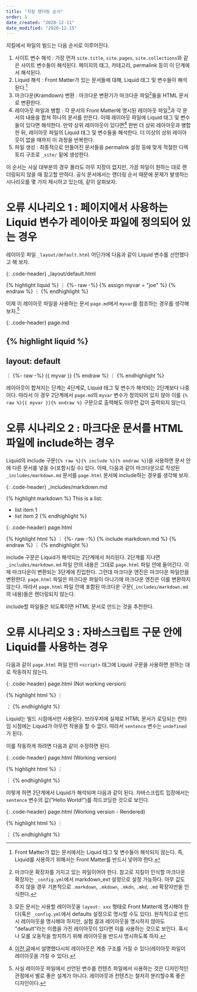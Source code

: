 ```yaml
---
title: "지킬 렌더링 순서"
order: 5
date_created: "2020-12-11"
date_modified: "2020-12-15"
---
```


지킬에서 파일의 빌드는 다음 순서로 이루어진다.

1. 사이트 변수 해석 : 가장 먼저 `site.title`, `site.pages`, `site.collections`와 같은 사이트 변수들이 해석된다. 페이지의 태그, 카테고리, permalink 등이 이 단계에서 해석된다.
2. Liquid 해석 : Front Matter가 있는 문서들에 대해, Liquid 태그 및 변수들이 해석된다.[^1]
3. 마크다운(Kramdown) 변환 : 마크다운 변환기가 마크다운 파일[^2]들을 HTML 문서로 변환한다.
4. 레이아웃 파일과 병합 : 각 문서의 Front Matter에 명시된 레이아웃 파일[^3]과 각 문서의 내용을 합쳐 하나의 문서를 만든다. 이때 레이아웃 파일에 Liquid 태그 및 변수들이 있다면 해석한다. 만약 상위 레이아웃이 있다면[^4] 한번 더 상위 레아아웃과 병합한 뒤, 레이아웃 파일의 Liquid 태그 및 변수들을 해석한다. 더 이상의 상위 레이아웃이 없을 때까지 이 과정을 반복한다.
5. 파일 생성 : 최종적으로 만들어진 문서들을 permalink 설정 등에 맞게 적절한 디렉토리 구조로 `_site/` 밑에 생성한다.

[^1]: Front Matter가 없는 문서에서는 Liquid 태그 및 변수들이 해석되지 않는다. 즉, Liquid를 사용하기 위해서는 Front Matter를 반드시 넣어야 한다.
[^2]: 마크다운 확장자를 가지고 있는 파일이어야 한다. 참고로 지킬이 인식할 마크다운 확장자는 `_config.yml`에서 markdown_ext 설정으로 설정 가능하다. 아무 값도 주지 않을 경우 기본적으로 `.markdown`, `.mkdown`, `.mkdn`, `.mkd`, `.md` 확장자만을 인식한다.
[^3]: 모든 문서는 사용할 레이아웃을 `layout: xxx` 형태로 Front Matter에 명시해야 한다(혹은 `_config.yml`에서 defaults 설정으로 명시할 수도 있다). 원칙적으로 반드시 레이아웃을 명시해야 하지만, 실험 결과 레이아웃을 명시하지 않아도 "default"라는 이름을 가진 레이아웃이 있다면 이를 사용하는 것으로 보인다. 혹시나 모를 오동작을 방지하기 위해 레이아웃을 반드시 명시하도록 하자.
[^4]: [이전 글](/jekyll/04-jekyll-directories#kramdown__layouts)에서 설명했다시피 레이아웃은 계층 구조를 가질 수 있다(레이아웃 파일이 레이아웃을 가질 수 있다).

이 순서는 사실 대부분의 경우 몰라도 아무 지장이 없지만, 가끔 파일이 원하는 대로 랜더링되지 않을 때 참고할 만하다. 공식 문서에서는 랜더링 순서 때문에 문제가 발생하는 시나리오를 몇 가지 제시하고 있는데, 같이 살펴보자.

# 오류 시나리오 1 : 페이지에서 사용하는 Liquid 변수가 레이아웃 파일에 정의되어 있는 경우

레이아웃 파일 `_layout/default.html` 어딘가에 다음과 같이 Liquid 변수를 선언했다고 해 보자.

{: .code-header}
_layout/default.html

{% highlight liquid %}
⋮
{%- raw -%}
{% assign myvar = "joe" %}
{% endraw %}
⋮
{% endhighlight %}

이제 이 레이아웃 파일을 사용하는 문서 `page.md`에서 `myvar`를 참조하는 경우를 생각해 보자.[^5]

[^5]: 사실 레이아웃 파일에서 선언된 변수를 컨텐츠 파일에서 사용하는 것은 디자인적인 관점에서 별로 좋은 설계가 아니다. 레이아웃과 컨텐츠는 철저히 분리할수록 좋은 디자인이다.

{: .code-header}
page.md

{% highlight liquid %}
---
layout: default
---
⋮
{%- raw -%}
{{ myvar }}
{% endraw %}
⋮
{% endhighlight %}

레이아웃이 합쳐지는 단계는 4단계로, Liquid 태그 및 변수가 해석되는 2단계보다 나중이다. 따라서 이 경우 2단계에서 `page.md`의 `myvar` 변수가 정의되어 있지 않아 이를 `{% raw %}{{ myvar }}{% endraw %}` 구문으로 출력해도 아무런 값이 출력되지 않는다.

# 오류 시나리오 2 : 마크다운 문서를 HTML 파일에 include하는 경우

Liquid의 include 구문(`{% raw %}{% include %}{% endraw %}`)을 사용하면 문서 안에 다른 문서를 넣을 수(포함시킬 수) 있다. 이때, 다음과 같이 마크다운으로 작성된 `_includes/markdown.md` 문서를 `page.html` 문서에 include하는 경우를 생각해 보자.

{: .code-header}
_includes/markdown.md

{% highlight markdown %}
This is a list:
* list item 1
* list item 2
{% endhighlight %}

{: .code-header}
page.html

{% highlight html %}
⋮
{%- raw -%}
{% include markdown.md %}
{% endraw %}
⋮
{% endhighlight %}

include 구문은 Liquid가 해석되는 2단계에서 처리된다. 2단계를 지나면 `_includes/markdown.md` 파일 안의 내용은 그대로 `page.html` 파일 안에 들어간다. 이제 마크다운이 변환되는 3단계에 진입한다. 그런데 마크다운 엔진은 마크다운 파일만을 변환한다. `page.html` 파일은 마크다운 파일이 아니기에 마크다운 엔진은 이를 변환하지 않는다. 따라서 `page.html` 파일 안에 포함된 마크다운 구문(`_includes/markdown.md`의 내용)들은 렌더링되지 않는다.

include할 파일들은 되도록이면 HTML 문서로 만드는 것을 추천한다.

# 오류 시나리오 3 : 자바스크립트 구문 안에 Liquid를 사용하는 경우

다음과 같이 `page.html` 파일 안의 `<script>` 태그에 Liquid 구문을 사용하면 원하는 대로 작동하지 않는다.

{: .code-header}
page.html (Not working version)

{% highlight html %}
⋮
<p id="test"></p>

<script>
    {%- raw -%}
    {% assign sentence = "Hello World!" %}
    {% endraw %}

    document.getElementById("test").innerHTML = sentence;
</script>
⋮
{% endhighlight %}

Liquid는 빌드 시점에서만 사용된다. 브라우저에 실제로 HTML 문서가 로딩되는 런타임 시점에는 Liquid가 아무런 작용을 할 수 없다. 따라서 `sentence` 변수는 `undefined`가 된다.

이를 작동하게 하려면 다음과 같이 수정하면 된다.

{: .code-header}
page.html (Working version)

{% highlight html %}
⋮
<p id="test"></p>

<script>
    {%- raw -%}
    {% assign sentence = "Hello World!" %}
    {% endraw %}

    document.getElementById("test").innerHTML = {% raw %}{{ sentence }}{% endraw %};
</script>
⋮
{% endhighlight %}

이렇게 하면 2단계에서 Liquid가 해석되며 다음과 같이 된다. 자바스크립트 입장에서는 `sentence` 변수의 값("Hello World!")를 하드코딩한 것으로 보인다.

{: .code-header}
page.html (Working version - Rendered)

{% highlight html %}
⋮
<p id="test"></p>

<script>
    document.getElementById("test").innerHTML = "Hello World!";
</script>
⋮
{% endhighlight %}